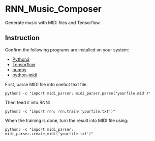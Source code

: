 # RNN_Music_Composer
Generate music with MIDI files and Tensorflow.

## Instruction
Confirm the following programs are installed on your system: 
* [Python3](https://www.python.org/downloads/)
* [Tensorflow](https://www.tensorflow.org/install/)
* [numpy](http://www.numpy.org/) 
* [python-midi](https://github.com/vishnubob/python-midi/)

First, parse MIDI file into onehot text file:
```
python3 -c "import midi_parser; midi_parser.parse('yourfile.mid')"
```
Then feed it into RNN:
```
python3 -c "import rnn; rnn.train('yourfile.txt')"
```
When the training is done, turn the result into MIDI file using:
```
python3 -c "import midi_parser; midi_parser.create_midi('yourfile.txt')"
```
